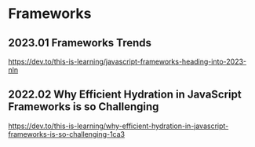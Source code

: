 # Frameworks

## 2023.01 Frameworks Trends
https://dev.to/this-is-learning/javascript-frameworks-heading-into-2023-nln

## 2022.02 Why Efficient Hydration in JavaScript Frameworks is so Challenging
https://dev.to/this-is-learning/why-efficient-hydration-in-javascript-frameworks-is-so-challenging-1ca3

